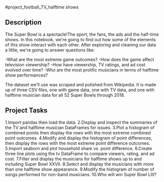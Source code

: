 #project_football_TV_halftime shows

## Description
The Super Bowl is a spectacle!The sport, the fans, the ads and the  half-time shows.
In this notebook, we're going to find out how some of the elements of this show interact with each other. 
After exploring and cleaning our data a little, we're going to answer questions like:

-What are the most extreme game outcomes?
-How does the game affect television viewership?
-How have viewership, TV ratings, and ad cost evolved over time?
-Who are the most prolific musicians in terms of halftime show performances?


The dataset we'll use was scraped and polished from Wikipedia. It is made up of three CSV files,
one with game data, one with TV data, and one with halftime musician data for all 52 Super Bowls through 2018.

## Project Tasks
1.Import pandas then load the data.
2.Display and inspect the summaries of the TV and halftime musician DataFrames for issues.
3.Plot a histogram of combined points then display the rows with the most extreme combined point outcomes.
4.Modify and display the histogram of point differences, then display the rows with the most extreme point difference outcomes.
5.Import seaborn and plot household share vs. point difference.
6.Create three line plots using the tv DataFrame to compare viewers, rating, and ad cost.
7.Filter and display the musicians for halftime shows up to and including Super Bowl XXVII.
8.Select and display the musicians with more than one halftime show appearance. 
9.Modify the histogram of number of songs performed for non-band musicians.
10.Who will win Super Bowl LIII?

